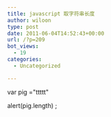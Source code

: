 ```yaml
---
title: javascript 取字符串长度
author: wiloon
type: post
date: 2011-06-04T14:52:43+00:00
url: /?p=209
bot_views:
  - 19
categories:
  - Uncategorized

---
```

var pig ="ttttt"
  
alert(pig.length) ;